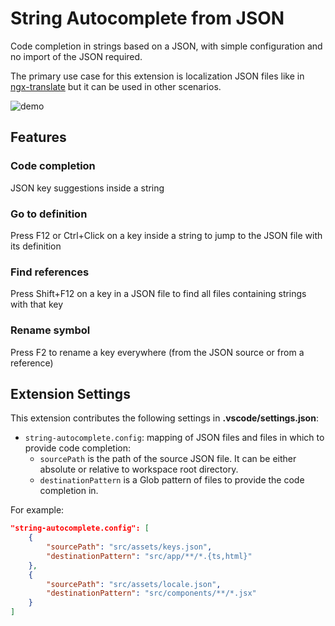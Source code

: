 # String Autocomplete from JSON

Code completion in strings based on a JSON, with simple configuration and no import of the JSON required.

The primary use case for this extension is localization JSON files like in [ngx-translate](http://www.ngx-translate.com/) but it can be used in other scenarios.

![demo](./images/demo-small.gif)

## Features

### Code completion

JSON key suggestions inside a string

### Go to definition

Press F12 or Ctrl+Click on a key inside a string to jump to the JSON file with its definition

### Find references

Press Shift+F12 on a key in a JSON file to find all files containing strings with that key

### Rename symbol

Press F2 to rename a key everywhere (from the JSON source or from a reference)

## Extension Settings

This extension contributes the following settings in **.vscode/settings.json**:

* `string-autocomplete.config`: mapping of JSON files and files in which to provide code completion:
    * `sourcePath` is the path of the source JSON file. It can be either absolute or relative to workspace root directory.
    * `destinationPattern` is a Glob pattern of files to provide the code completion in.

For example:

```json
"string-autocomplete.config": [
    {
        "sourcePath": "src/assets/keys.json",
        "destinationPattern": "src/app/**/*.{ts,html}"
    },
    {
        "sourcePath": "src/assets/locale.json",
        "destinationPattern": "src/components/**/*.jsx"
    }
]
```
